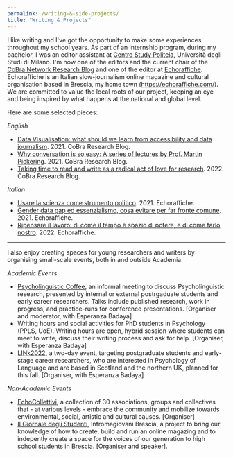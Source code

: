 ```yaml
---
permalink: /writing-&-side-projects/
title: "Writing & Projects"
---
```


I like writing and I've got the opportunity to make some experiences throughout my school years. As part of an internship program, during my bachelor, I was an editor assistant at [Centro Study Politeia](http://www.politeia-centrostudi.org), Università degli Studi di Milano. I'm now one of the editors and the current chair of the [CoBra Network Research Blog](https://www.cobra-network.eu/research-blog/) and one of the editor at [Echoraffiche](https://echoraffiche.com). Echoraffiche is an Italian slow-journalism online magazine and cultural organisation based in Brescia, my home town (https://echoraffiche.com/). We are committed to value the local roots of our project, keeping an eye and being inspired by what happens at the national and global level.  

Here are some selected pieces: 

_English_
* [Data Visualisation: what should we learn from accessibility and data journalism](https://www.cobra-network.eu/2021/05/19/data-visualisation-what-should-we-learn-from-accessibility-and-data-journalism/). 2021. CoBra Research Blog.
* [Why conversation is so easy: A series of lectures by Prof. Martin Pickering](https://www.cobra-network.eu/2021/04/08/why-conversation-is-so-easy-a-series-of-lectures-by-prof-martin-pickering/). 2021. CoBra Research Blog.
* [Taking time to read and write as a radical act of love for research](https://www.cobra-network.eu/2022/02/09/taking-time-to-read-and-write-as-a-radical-act-of-love-for-research/). 2022. CoBra Research Blog.

_Italian_
* [Usare la scienza come strumento politico](https://echoraffiche.com/usare-la-scienza-come-strumento-politico/). 2021. Echoraffiche.
* [Gender data gap ed essenzialismo, cosa evitare per far fronte comune](https://echoraffiche.com/gender-data-gap-ed-essenzialismo-cosa-evitare-per-far-fronte-comune/). 2021. Echoraffiche.
* [Ripensare il lavoro: di come il tempo è spazio di potere, e di come farlo nostro](https://echoraffiche.com/ripensare-il-lavoro-di-come-il-tempo-e-spazio-di-potere-e-di-come-farlo-nostro/). 2022. Echoraffiche. 

----

I also enjoy creating spaces for young researchers and writers by organising small-scale events, both in and outside Academia. 

_Academic Events_
  * [Psycholinguistic Coffee](https://blogs.ed.ac.uk/psycholingcoffee/), an informal meeting to discuss Psycholinguistic research, presented by internal or external postrgaduate students and early career researchers. Talks include published research, work in progress, and practice-runs for conference presentations. [Organiser and moderator, with Esperanza Badaya]
  * Writing hours and social activities for PhD students in Psychology (PPLS, UoE). Writing hours are open, hybrid session where students can meet to write, discuss their writing process and ask for help. [Organiser, with Esperanza Badaya]
  * [LINk2022](https://linkedi2022.github.io/), a two-day event, targeting postgraduate students and early-stage career researchers, who are interested in Psychology of Language and are based in Scotland and the northern UK, planned for this fall. [Organiser, with Esperanza Badaya]
  
_Non-Academic Events_
  * [EchoCollettivi](https://www.instagram.com/p/CX6dJs6t36y/), a collection of 30 associations, groups and collectives that - at various levels - embrace the community and mobilize towards environmental, social, artistic and cultural causes. [Organiser]
  * [Il Giornale degli Studenti](https://www.instagram.com/p/CMhOLFvCwP5/), Infromagiovani Brescia, a project to bring our knowledge of how to create, build and run an online magazing and to indepently create a space for the voices of our generation to high school students in Brescia. [Organiser and speaker].
